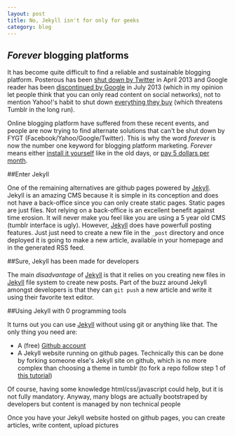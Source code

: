 ```yaml
---
layout: post
title: No, Jekyll isn't for only for geeks
category: blog
---
```


## *Forever* blogging platforms

It has become quite difficult to find a reliable and sustainable blogging platform. Posterous has been [shut down by Twitter](http://www.posterous.com/) in April 2013 and Google reader has been [discontinued by Google](http://www.google.com/reader/about/) in July 2013 (which in my opinion let people think that you can only read content on social networks), not to mention Yahoo!'s habit to shut down [everything they buy](http://bgr.com/2014/03/07/yahoo-shutting-down-startups/) (which threatens Tumblr in the long run). 

Online blogging platform have suffered from these recent events, and people are now trying to find alternate solutions that can't be shut down by FYGT (Facebook/Yahoo/Google/Twitter). This is why the word *forever* is now the number one keyword for blogging platform marketing. *Forever* means either [install it yourself](https://ghost.org/pricing/) like in the old days, or [pay 5 dollars per month](https://posthaven.com/). 

##Enter Jekyll

One of the remaining alternatives are github pages powered by [Jekyll](http://jekyllrb.com/). Jekyll is an amazing CMS because it is simple in its conception and does not have a back-office since you can only create static pages. Static pages are just files. Not relying on a back-office is an excellent benefit against time erosion. It will never make you feel like you are using a 5 year old CMS (tumblr interface is ugly). However, [Jekyll](http://jekyllrb.com/) does have powerfull posting features. Just just need to create a new file in the `_post` directory and once deployed it is going to make a new article, available in your homepage and in the generated RSS feed.

##Sure, Jekyll has been made for developers

The main *disadvantage* of [Jekyll](http://jekyllrb.com/) is that it relies on you creating new files in [Jekyll](http://jekyllrb.com/) file system to create new posts. Part of the buzz around Jekyll amongst developers is that they can `git push` a new article and write it using their favorite text editor.

##Using Jekyll with 0 programming tools
 
It turns out you can use [Jekyll](http://jekyllrb.com/) without using git or anything like that. The only thing you need are:
- A (free) [Github account](https://github.com/join)
- A Jekyll website running on github pages. Technically this can be done by forking someone else's Jekyll site on github, which is no more complex than choosing a theme in tumblr (to fork a repo follow step 1 of [this tutorial](https://help.github.com/articles/fork-a-repo))

Of course, having some knowledge html/css/javascript could help, but it is not fully mandatory. Anyway, many blogs are actually bootstraped by developers but content is managed by non technical people

Once you have your Jekyll website hosted on github pages, you can create articles, write content, upload pictures



